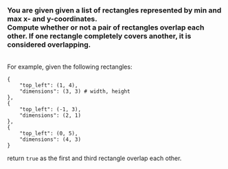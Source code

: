 ### You are given given a list of rectangles represented by min and max x- and y-coordinates.<br> Compute whether or not a pair of rectangles overlap each other. If one rectangle completely covers another, it is considered overlapping.
<br>
For example, given the following rectangles:

```
{
    "top_left": (1, 4),
    "dimensions": (3, 3) # width, height
},
{
    "top_left": (-1, 3),
    "dimensions": (2, 1)
},
{
    "top_left": (0, 5),
    "dimensions": (4, 3)
}
```
return `true` as the first and third rectangle overlap each other.